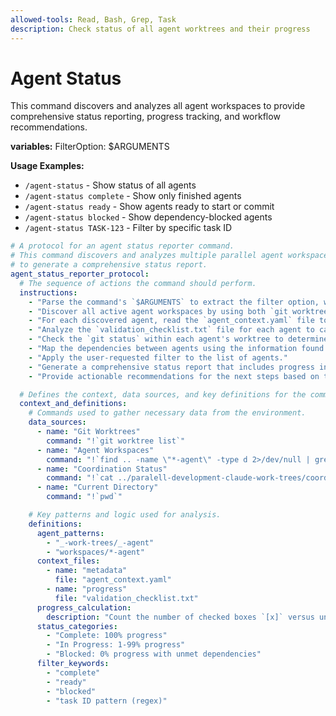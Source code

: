 ```yaml
---
allowed-tools: Read, Bash, Grep, Task
description: Check status of all agent worktrees and their progress
---
```


# Agent Status

This command discovers and analyzes all agent workspaces to provide comprehensive status reporting, progress tracking, and workflow recommendations.

**variables:**
FilterOption: $ARGUMENTS

**Usage Examples:**

- `/agent-status` - Show status of all agents
- `/agent-status complete` - Show only finished agents
- `/agent-status ready` - Show agents ready to start or commit
- `/agent-status blocked` - Show dependency-blocked agents
- `/agent-status TASK-123` - Filter by specific task ID

```yaml
# A protocol for an agent status reporter command.
# This command discovers and analyzes multiple parallel agent workspaces
# to generate a comprehensive status report.
agent_status_reporter_protocol:
  # The sequence of actions the command should perform.
  instructions:
    - "Parse the command's `$ARGUMENTS` to extract the filter option, which can be 'complete', 'ready', 'blocked', or a specific task ID."
    - "Discover all active agent workspaces by using both `git worktree list` and a file system scan."
    - "For each discovered agent, read the `agent_context.yaml` file to retrieve its metadata."
    - "Analyze the `validation_checklist.txt` file for each agent to calculate its completion percentage."
    - "Check the `git status` within each agent's worktree to determine if uncommitted changes exist."
    - "Map the dependencies between agents using the information found in their context files."
    - "Apply the user-requested filter to the list of agents."
    - "Generate a comprehensive status report that includes progress indicators for each agent."
    - "Provide actionable recommendations for the next steps based on the current status of all agents."

  # Defines the context, data sources, and key definitions for the command's operation.
  context_and_definitions:
    # Commands used to gather necessary data from the environment.
    data_sources:
      - name: "Git Worktrees"
        command: "!`git worktree list`"
      - name: "Agent Workspaces"
        command: "!`find .. -name \"*-agent\" -type d 2>/dev/null | grep -E \"work-trees|workspaces\" | head -20`"
      - name: "Coordination Status"
        command: "!`cat ../paralell-development-claude-work-trees/coordination/parallel-agent-status.json 2>/dev/null || echo \"{}\"`"
      - name: "Current Directory"
        command: "!`pwd`"

    # Key patterns and logic used for analysis.
    definitions:
      agent_patterns:
        - "_-work-trees/_-agent"
        - "workspaces/*-agent"
      context_files:
        - name: "metadata"
          file: "agent_context.yaml"
        - name: "progress"
          file: "validation_checklist.txt"
      progress_calculation:
        description: "Count the number of checked boxes `[x]` versus unchecked boxes `[ ]` in the validation checklist file."
      status_categories:
        - "Complete: 100% progress"
        - "In Progress: 1-99% progress"
        - "Blocked: 0% progress with unmet dependencies"
      filter_keywords:
        - "complete"
        - "ready"
        - "blocked"
        - "task ID pattern (regex)"
```